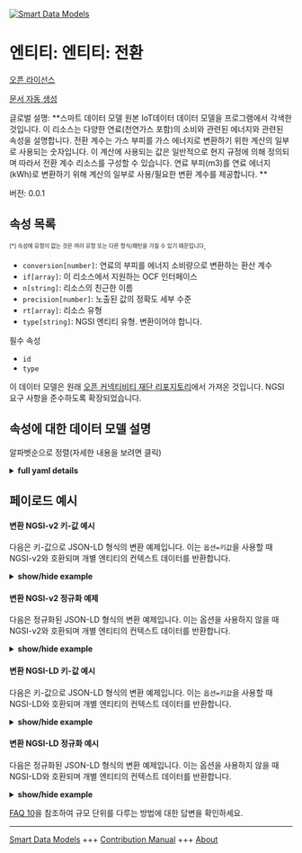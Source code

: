 <!-- 10-Header -->  
[![Smart Data Models](https://smartdatamodels.org/wp-content/uploads/2022/01/SmartDataModels_logo.png "Logo")](https://smartdatamodels.org)  
엔티티: 엔티티: 전환  
============<!-- /10-Header -->  
<!-- 15-License -->  
[오픈 라이선스](https://github.com/smart-data-models//dataModel.OCF/blob/master/Conversion/LICENSE.md)  
[문서 자동 생성](https://docs.google.com/presentation/d/e/2PACX-1vTs-Ng5dIAwkg91oTTUdt8ua7woBXhPnwavZ0FxgR8BsAI_Ek3C5q97Nd94HS8KhP-r_quD4H0fgyt3/pub?start=false&loop=false&delayms=3000#slide=id.gb715ace035_0_60)  
<!-- /15-License -->  
<!-- 20-Description -->  
글로벌 설명: **스마트 데이터 모델 원본 IoT데이터 데이터 모델을 프로그램에서 각색한 것입니다. 이 리소스는 다양한 연료(천연가스 포함)의 소비와 관련된 에너지와 관련된 속성을 설명합니다. 전환 계수는 가스 부피를 가스 에너지로 변환하기 위한 계산의 일부로 사용되는 숫자입니다. 이 계산에 사용되는 값은 일반적으로 현지 규정에 의해 정의되며 따라서 전환 계수 리소스를 구성할 수 있습니다. 연료 부피(m3)를 연료 에너지(kWh)로 변환하기 위해 계산의 일부로 사용/필요한 변환 계수를 제공합니다. **  
버전: 0.0.1  
<!-- /20-Description -->  
<!-- 30-PropertiesList -->  

## 속성 목록  

<sup><sub>[*] 속성에 유형이 없는 것은 여러 유형 또는 다른 형식/패턴을 가질 수 있기 때문입니다</sub></sup>.  
- `conversion[number]`: 연료의 부피를 에너지 소비량으로 변환하는 환산 계수  - `if[array]`: 이 리소스에서 지원하는 OCF 인터페이스  - `n[string]`: 리소스의 친근한 이름  - `precision[number]`: 노출된 값의 정확도 세부 수준  - `rt[array]`: 리소스 유형  - `type[string]`: NGSI 엔티티 유형. 변환이어야 합니다.  <!-- /30-PropertiesList -->  
<!-- 35-RequiredProperties -->  
필수 속성  
- `id`  - `type`  <!-- /35-RequiredProperties -->  
<!-- 40-RequiredProperties -->  
이 데이터 모델은 원래 [오픈 커넥티비티 재단 리포지토리](https://github.com/openconnectivityfoundation/IoTDataModels)에서 가져온 것입니다. NGSI 요구 사항을 준수하도록 확장되었습니다.  
<!-- /40-RequiredProperties -->  
<!-- 50-DataModelHeader -->  
## 속성에 대한 데이터 모델 설명  
알파벳순으로 정렬(자세한 내용을 보려면 클릭)  
<!-- /50-DataModelHeader -->  
<!-- 60-ModelYaml -->  
<details><summary><strong>full yaml details</strong></summary>    
```yaml  
Conversion:    
  description: 'Smart Data Models Program adaptation of the original IoTData data Models. This Resource describes Properties associated with the energy associated with the consumption of different fuels (including natural gas) The conversion factor is a number used as part of the calculation to convert gas volume to gas energy. The value used for this calculation is generally defined by local regulations and the conversion factor resource is therefore configurable. Provides the conversion factor used/required as part of the calculation to convert from fuel volume (m3) to fuel energy (kWh). '    
  properties:    
    conversion:    
      description: Conversion factor to convert a volume of a fuel to energy consumption    
      exclusiveMinimum: true    
      minimum: 0    
      readOnly: true    
      type: number    
      x-ngsi:    
        type: Property    
    if:    
      description: The OCF Interfaces supported by this Resource    
      items:    
        enum:    
          - oic.if.r    
          - oic.if.baseline    
        maxLength: 64    
        type: string    
      minItems: 2    
      readOnly: true    
      type: array    
      uniqueItems: true    
      x-ngsi:    
        type: Property    
    n:    
      description: Friendly name of the Resource    
      maxLength: 64    
      readOnly: true    
      type: string    
      x-ngsi:    
        type: Property    
    precision:    
      description: Accuracy granularity of the exposed value    
      readOnly: true    
      type: number    
      x-ngsi:    
        type: Property    
    rt:    
      description: Resource Type    
      items:    
        enum:    
          - oic.r.conversionfactor    
        maxLength: 64    
        type: string    
      minItems: 1    
      readOnly: true    
      type: array    
      uniqueItems: true    
      x-ngsi:    
        type: Property    
    type:    
      description: NGSI entity type. It has to be Conversion    
      enum:    
        - Conversion    
      type: string    
      x-ngsi:    
        type: Property    
  required:    
    - id    
    - type    
  type: object    
  x-derived-from: https://github.com/OpenInterConnect/IoTDataModels/blob/master/ConversionResURI.swagger.json    
  x-disclaimer: 'Redistribution and use in source and binary forms, with or without modification, are permitted  provided that the license conditions are met. Copyleft (c) 2022 Contributors to Smart Data Models Program'    
  x-license-url: https://github.com/smart-data-models/dataModel.OCF/blob/master/Conversion/LICENSE.md    
  x-model-schema: https://smart-data-models.github.io/dataModel.IoTDataModels/Conversion/schema.json    
  x-model-tags: OCF    
  x-version: 0.0.1    
```  
</details>    
<!-- /60-ModelYaml -->  
<!-- 70-MiddleNotes -->  
<!-- /70-MiddleNotes -->  
<!-- 80-Examples -->  
## 페이로드 예시  
#### 변환 NGSI-v2 키-값 예시  
다음은 키-값으로 JSON-LD 형식의 변환 예제입니다. 이는 `옵션=키값`을 사용할 때 NGSI-v2와 호환되며 개별 엔티티의 컨텍스트 데이터를 반환합니다.  
<details><summary><strong>show/hide example</strong></summary>    
```json  
{  
  "id": "urn:ngsi-ld:Conversion:id:DKJV:44849161",  
  "dateCreated": "2010-02-08T21:57:25Z",  
  "dateModified": "2004-09-21T01:38:10Z",  
  "source": "Best actually company race add cover along. According way international. Natural whether item skin.",  
  "name": "Suggest someone leave foot. Case agency thousand section.",  
  "alternateName": "Can plant hand nearly choice society. Newspaper dark bit direction discuss not sort amount.",  
  "description": "Officer join base sport since cell. Type impact yourself enough position. Down represent camera policy account buy power page.",  
  "dataProvider": "Hear face street among general speak dog child. Couple civil information city take yet. Build bring Mrs side college east.",  
  "owner": [  
    "urn:ngsi-ld:Conversion:items:CFKS:46510991",  
    "urn:ngsi-ld:Conversion:items:QBTN:84889064"  
  ],  
  "seeAlso": [  
    "urn:ngsi-ld:Conversion:items:AOWI:79063714",  
    "urn:ngsi-ld:Conversion:items:JEWQ:71586332"  
  ],  
  "location": {  
    "type": "Point",  
    "coordinates": [  
      48.6082595,  
      -148.627494  
    ]  
  },  
  "address": {  
    "streetAddress": "Thank author mouth political. East perform cultural low seat close rise. Star window we special mission.",  
    "addressLocality": "Answer himself though artist clearly area total. Sure realize alone. Able nation community realize camera.",  
    "addressRegion": "Artist Mrs enjoy herself. Lot plant three employee find.",  
    "addressCountry": "Strategy coach industry daughter. Much me hot Mr author. Firm style room story worry back travel.",  
    "postalCode": "Voice very power ever. Nature share six nation recognize. Son knowledge make. Require remain deep she investment.",  
    "postOfficeBoxNumber": "Tree report trouble away feeling summer. Might boy these clearly choose."  
  },  
  "areaServed": "Involve attorney they day success scientist. Author customer anything fact now always. Describe former forget improve reach."  
}  
```  
</details>  
#### 변환 NGSI-v2 정규화 예제  
다음은 정규화된 JSON-LD 형식의 변환 예제입니다. 이는 옵션을 사용하지 않을 때 NGSI-v2와 호환되며 개별 엔티티의 컨텍스트 데이터를 반환합니다.  
<details><summary><strong>show/hide example</strong></summary>    
```json  
{  
  "id": {  
    "type": "string",  
    "value": "urn:ngsi-ld:Conversion:id:DKJV:44849161"  
  },  
  "dateCreated": {  
    "format": "date-time",  
    "type": "string",  
    "value": "2010-02-08T21:57:25Z"  
  },  
  "dateModified": {  
    "format": "date-time",  
    "type": "string",  
    "value": "2004-09-21T01:38:10Z"  
  },  
  "source": {  
    "type": "string",  
    "value": "Best actually company race add cover along. According way international. Natural whether item skin."  
  },  
  "name": {  
    "type": "string",  
    "value": "Suggest someone leave foot. Case agency thousand section."  
  },  
  "alternateName": {  
    "type": "string",  
    "value": "Can plant hand nearly choice society. Newspaper dark bit direction discuss not sort amount."  
  },  
  "description": {  
    "type": "string",  
    "value": "Officer join base sport since cell. Type impact yourself enough position. Down represent camera policy account buy power page."  
  },  
  "dataProvider": {  
    "type": "string",  
    "value": "Hear face street among general speak dog child. Couple civil information city take yet. Build bring Mrs side college east."  
  },  
  "owner": {  
    "type": "array",  
    "value": [  
      "urn:ngsi-ld:Conversion:items:CFKS:46510991",  
      "urn:ngsi-ld:Conversion:items:QBTN:84889064"  
    ]  
  },  
  "seeAlso": {  
    "type": "array",  
    "value": [  
      "urn:ngsi-ld:Conversion:items:AOWI:79063714",  
      "urn:ngsi-ld:Conversion:items:JEWQ:71586332"  
    ]  
  },  
  "location": {  
    "type": "object",  
    "value": {  
      "type": "Point",  
      "coordinates": [  
        48.6082595,  
        -148.627494  
      ]  
    }  
  },  
  "address": {  
    "type": "object",  
    "value": {  
      "streetAddress": "Thank author mouth political. East perform cultural low seat close rise. Star window we special mission.",  
      "addressLocality": "Answer himself though artist clearly area total. Sure realize alone. Able nation community realize camera.",  
      "addressRegion": "Artist Mrs enjoy herself. Lot plant three employee find.",  
      "addressCountry": "Strategy coach industry daughter. Much me hot Mr author. Firm style room story worry back travel.",  
      "postalCode": "Voice very power ever. Nature share six nation recognize. Son knowledge make. Require remain deep she investment.",  
      "postOfficeBoxNumber": "Tree report trouble away feeling summer. Might boy these clearly choose."  
    }  
  },  
  "areaServed": {  
    "type": "string",  
    "value": "Involve attorney they day success scientist. Author customer anything fact now always. Describe former forget improve reach."  
  }  
}  
```  
</details>  
#### 변환 NGSI-LD 키-값 예시  
다음은 키-값으로 JSON-LD 형식의 변환 예제입니다. 이는 `옵션=키값`을 사용할 때 NGSI-LD와 호환되며 개별 엔티티의 컨텍스트 데이터를 반환합니다.  
<details><summary><strong>show/hide example</strong></summary>    
```json  
{  
    "id": "urn:ngsi-ld:Conversion:id:DKJV:44849161",  
    "dateCreated": "2010-02-08T21:57:25Z",  
    "dateModified": "2004-09-21T01:38:10Z",  
    "source": "Best actually company race add cover along. According way international. Natural whether item skin.",  
    "name": "Suggest someone leave foot. Case agency thousand section.",  
    "alternateName": "Can plant hand nearly choice society. Newspaper dark bit direction discuss not sort amount.",  
    "description": "Officer join base sport since cell. Type impact yourself enough position. Down represent camera policy account buy power page.",  
    "dataProvider": "Hear face street among general speak dog child. Couple civil information city take yet. Build bring Mrs side college east.",  
    "owner": [  
        "urn:ngsi-ld:Conversion:items:CFKS:46510991",  
        "urn:ngsi-ld:Conversion:items:QBTN:84889064"  
    ],  
    "seeAlso": [  
        "urn:ngsi-ld:Conversion:items:AOWI:79063714",  
        "urn:ngsi-ld:Conversion:items:JEWQ:71586332"  
    ],  
    "location": {  
        "type": "Point",  
        "coordinates": [  
            48.6082595,  
            -148.627494  
        ]  
    },  
    "address": {  
        "streetAddress": "Thank author mouth political. East perform cultural low seat close rise. Star window we special mission.",  
        "addressLocality": "Answer himself though artist clearly area total. Sure realize alone. Able nation community realize camera.",  
        "addressRegion": "Artist Mrs enjoy herself. Lot plant three employee find.",  
        "addressCountry": "Strategy coach industry daughter. Much me hot Mr author. Firm style room story worry back travel.",  
        "postalCode": "Voice very power ever. Nature share six nation recognize. Son knowledge make. Require remain deep she investment.",  
        "postOfficeBoxNumber": "Tree report trouble away feeling summer. Might boy these clearly choose."  
    },  
    "areaServed": "Involve attorney they day success scientist. Author customer anything fact now always. Describe former forget improve reach.",  
    "@context": [  
        "https://smartdatamodels.org/context.jsonld",  
        "https://raw.githubusercontent.com/smart-data-models/dataModel.OCF/master/context.jsonld"  
    ]  
}  
```  
</details>  
#### 변환 NGSI-LD 정규화 예시  
다음은 정규화된 JSON-LD 형식의 변환 예제입니다. 이는 옵션을 사용하지 않을 때 NGSI-LD와 호환되며 개별 엔티티의 컨텍스트 데이터를 반환합니다.  
<details><summary><strong>show/hide example</strong></summary>    
```json  
{  
    "id": "urn:ngsi-ld:Conversion:id:MLBE:30264218",  
    "dateCreated": {  
        "type": "Property",  
        "value": {  
            "@type": "DateTime",  
            "@value": "2013-06-24T03:19:06Z"  
        }  
    },  
    "dateModified": {  
        "type": "Property",  
        "value": {  
            "@type": "DateTime",  
            "@value": "2002-09-22T02:56:38Z"  
        }  
    },  
    "source": {  
        "type": "Property",  
        "value": "Anyone season apply something might send. Our marriage final choose."  
    },  
    "name": {  
        "type": "Property",  
        "value": "Ground unit candidate day else boy next. Listen office car star."  
    },  
    "alternateName": {  
        "type": "Property",  
        "value": "Sound price sister. Cell phone within seem. Try hotel lot can more one."  
    },  
    "description": {  
        "type": "Property",  
        "value": "Pass gun nearly image still subject. Your nothing about people moment contain get. Try treatment body level decide."  
    },  
    "dataProvider": {  
        "type": "Property",  
        "value": "Network respond land media near able design."  
    },  
    "owner": {  
        "type": "Property",  
        "value": [  
            "urn:ngsi-ld:Conversion:items:EEEA:28093445",  
            "urn:ngsi-ld:Conversion:items:ZXDN:42698908"  
        ]  
    },  
    "seeAlso": {  
        "type": "Property",  
        "value": [  
            "urn:ngsi-ld:Conversion:items:BDPQ:45490144"  
        ]  
    },  
    "location": {  
        "type": "Property",  
        "value": {  
            "type": "Point",  
            "coordinates": [  
                25.8744655,  
                -47.724996  
            ]  
        }  
    },  
    "address": {  
        "type": "Property",  
        "value": {  
            "streetAddress": "Rather live government course. Pass mention training or base. Near peace second indicate. Seem lot real amount movie my.",  
            "addressLocality": "Author director lead face. Through tonight crime. Red save up action add mouth when.",  
            "addressRegion": "Goal there hard determine. Set help size heavy. Model yes newspaper both without blue between.",  
            "addressCountry": "Class future wrong. Picture they help firm road.",  
            "postalCode": "Indeed all decade. Create move season hour clear more system. Save only cut order.",  
            "postOfficeBoxNumber": "Budget bill situation throw so new oil."  
        }  
    },  
    "areaServed": {  
        "type": "Property",  
        "value": "Common effect economic also. Decade can suggest girl training. Study practice policy yeah might outside so."  
    },  
    "@context": [  
        "https://smartdatamodels.org/context.jsonld",  
        "https://raw.githubusercontent.com/smart-data-models/dataModel.OCF/master/context.jsonld"  
    ]  
}  
```  
</details><!-- /80-Examples -->  
<!-- 90-FooterNotes -->  
<!-- /90-FooterNotes -->  
<!-- 95-Units -->  
[FAQ 10](https://smartdatamodels.org/index.php/faqs/)을 참조하여 규모 단위를 다루는 방법에 대한 답변을 확인하세요.  
<!-- /95-Units -->  
<!-- 97-LastFooter -->  
---  
[Smart Data Models](https://smartdatamodels.org) +++ [Contribution Manual](https://bit.ly/contribution_manual) +++ [About](https://bit.ly/Introduction_SDM)<!-- /97-LastFooter -->  
